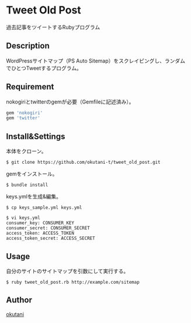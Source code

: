 # Tweet Old Post

過去記事をツイートするRubyプログラム

## Description

WordPressサイトマップ（PS Auto Sitemap）をスクレイピングし、ランダムでひとつTweetするプログラム。

## Requirement

nokogiriとtwitterのgemが必要（Gemfileに記述済み）。

``` ruby
gem 'nokogiri'
gem 'twitter'
```

## Install&Settings

本体をクローン。

```shellscript
$ git clone https://github.com/okutani-t/tweet_old_post.git
```

gemをインストール。

```shellscript
$ bundle install
```

keys.ymlを生成&編集。

```shellscript
$ cp keys_sample.yml keys.yml

$ vi keys.yml
consumer_key: CONSUMER_KEY
consumer_secret: CONSUMER_SECRET
access_token: ACCESS_TOKEN
access_token_secret: ACCESS_SECRET
```

## Usage

自分のサイトのサイトマップを引数にして実行する。

```shellscript
$ ruby tweet_old_post.rb http://example.com/sitemap
```

## Author

[okutani](http://okutani.net)
